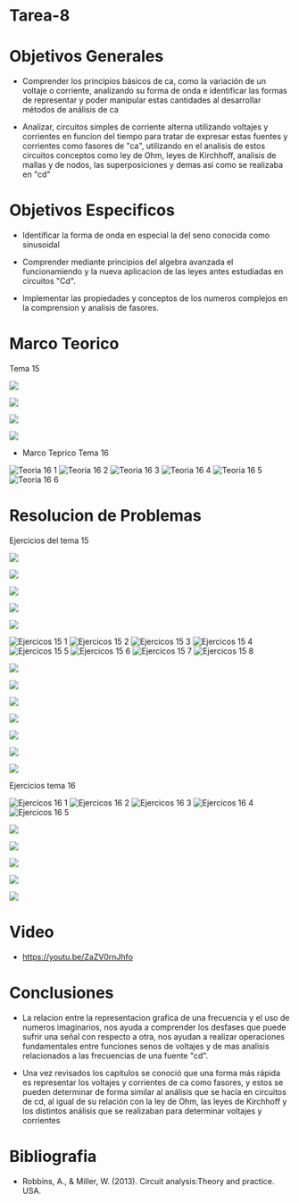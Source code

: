 # Tarea-8


# Objetivos Generales

- Comprender los principios básicos de ca, como la variación de un voltaje o corriente, analizando su forma de onda e identificar las formas de representar y poder manipular estas cantidades al desarrollar métodos de análisis de ca 

- Analizar, circuitos simples de corriente alterna utilizando voltajes y corrientes en funcion del tiempo para tratar de expresar estas fuentes y corrientes como fasores de "ca", utilizando en el analisis de estos circuitos conceptos como ley de Ohm, leyes de Kirchhoff, analisis de mallas y de nodos, las superposiciones y demas asi como se realizaba en "cd" 



# Objetivos Especificos

- Identificar la  forma de onda en especial la del seno conocida como sinusoidal

- Comprender mediante principios del algebra avanzada el funcionamiendo y la nueva aplicacion de las leyes antes estudiadas en circuitos "Cd".

- Implementar las propiedades y conceptos de los numeros complejos en la comprension y analisis de fasores.


# Marco Teorico

Tema 15

![](https://user-images.githubusercontent.com/84998005/131659798-a48a2084-0df7-46f2-9140-05544d372843.png)

![](https://user-images.githubusercontent.com/84998005/131659800-6f4a5232-23af-45fb-90e0-ba24ae28bdc6.png)

![](https://user-images.githubusercontent.com/84998013/131602057-949b242e-c5ff-4f3d-955d-a53d0b9e4870.png)

![](https://user-images.githubusercontent.com/84998013/131602439-9a6344c0-4d01-47fa-b027-99499e4e698e.png)





- Marco Teprico Tema 16

![Teoria 16 1](https://user-images.githubusercontent.com/84397282/131241799-eb03c9e0-f3fb-4a51-86fa-1bb4af757056.jpg)
![Teoria 16 2](https://user-images.githubusercontent.com/84397282/131241801-37b8fd0c-cc91-40b1-aa7f-ca6232463a57.jpg)
![Teoria 16 3](https://user-images.githubusercontent.com/84397282/131241802-76259b59-8ee8-4464-a169-168bc7ecbe40.jpg)
![Teoria 16 4](https://user-images.githubusercontent.com/84397282/131241803-d4e2ab07-6850-4910-884a-43c535d6c282.jpg)
![Teoria 16 5](https://user-images.githubusercontent.com/84397282/131241804-c045a620-b2e3-46a7-b8f7-e175e6092180.jpg)
![Teoria 16 6](https://user-images.githubusercontent.com/84397282/131241805-001a8a94-7567-4c5b-9639-2093da19f5d7.jpg)



# Resolucion de Problemas

Ejercicios del tema 15

![](https://user-images.githubusercontent.com/84998013/131602562-91fa21d0-f1b7-4b3b-b904-c66157b53e09.png)

![](https://user-images.githubusercontent.com/84998013/131602626-6eb77efe-4b95-48bc-af55-873bd8433eeb.png)

![](https://user-images.githubusercontent.com/84998013/131602739-7a5e040f-385e-43d5-8a5c-1f7b15cf68ed.png)

![](https://user-images.githubusercontent.com/84998013/131602786-f4588441-a199-45f5-85d8-666145579b4c.png)

![](https://user-images.githubusercontent.com/84998013/131602821-ecf17cba-bd86-458b-b968-23c1dc6c2ad7.png)





![Ejercicos 15 1](https://user-images.githubusercontent.com/84397282/131599779-7062fc68-ec0b-4dd8-b136-d612b3c87c79.jpg)
![Ejercicos 15 2](https://user-images.githubusercontent.com/84397282/131599780-eda42c4c-0a66-4a2b-8a71-3f7e1893d191.jpg)
![Ejercicos 15 3](https://user-images.githubusercontent.com/84397282/131599781-77fc349a-1721-452f-9c64-f77ac0d03b37.jpg)
![Ejercicos 15 4](https://user-images.githubusercontent.com/84397282/131599782-264b7084-691e-47d0-826a-e4fa6222730b.jpg)
![Ejercicos 15 5](https://user-images.githubusercontent.com/84397282/131599783-ae2c8ada-ae69-450e-a16b-bbfc5622fa96.jpg)
![Ejercicos 15 6](https://user-images.githubusercontent.com/84397282/131599784-f9c2d98f-c3c2-4b6d-81b7-164301d2c7b5.jpg)
![Ejercicos 15 7](https://user-images.githubusercontent.com/84397282/131599786-abfcd311-512d-45ae-b32c-907a4893c7ff.jpg)
![Ejercicos 15 8](https://user-images.githubusercontent.com/84397282/131599787-9bda2b3d-e752-4424-bdb2-360a6adb9da1.jpg)

![](https://user-images.githubusercontent.com/84998005/131660015-b4207c71-c3d1-4ff8-8025-50456faec945.png)

![](https://user-images.githubusercontent.com/84998005/131660013-383d9176-8c51-468b-a32c-04777e94ad64.png)

![](https://user-images.githubusercontent.com/84998005/131660006-9d046536-5192-479d-bc99-ce8c366b9404.png)

![](https://user-images.githubusercontent.com/84998005/131660003-a6110167-c14d-497f-b9c3-146b9bb42996.png)

![](https://user-images.githubusercontent.com/84998005/131659999-a4697181-6e2b-4b48-92c7-2d6de0489d56.png)

![](https://user-images.githubusercontent.com/84998005/131660036-acfff7a3-1a44-4d60-95a3-298fd7b2624a.png)

![](https://user-images.githubusercontent.com/84998005/131660025-945a0af5-ce1b-44c5-874a-92b55808e9dc.png)



Ejercicios tema 16

![Ejercicos 16 1](https://user-images.githubusercontent.com/84397282/131600519-853fb06f-eee0-4214-91cd-0aabc17fb643.jpg)
![Ejercicos 16 2](https://user-images.githubusercontent.com/84397282/131600513-07b35828-3f48-428d-aa3a-3bf36685d055.jpg)
![Ejercicos 16 3](https://user-images.githubusercontent.com/84397282/131600516-8a40674b-2b17-4e65-8544-709b472ecf3f.jpg)
![Ejercicos 16 4](https://user-images.githubusercontent.com/84397282/131600517-4f5557a0-05db-4ee5-93d3-16d112e63232.jpg)
![Ejercicos 16 5](https://user-images.githubusercontent.com/84397282/131600518-25810bc0-1b2f-4252-8b64-1e0782c1ba51.jpg)








![](https://user-images.githubusercontent.com/84998013/131602922-225db8aa-7583-4bd0-9c0d-80c5f239fbd4.png)

![](https://user-images.githubusercontent.com/84998013/131603000-bd728af0-87af-43db-bafc-084debd519a2.png)

![](https://user-images.githubusercontent.com/84998013/131603049-d80e1954-f9df-4b58-9ffa-1a372912582d.png)

![](https://user-images.githubusercontent.com/84998013/131603163-de66f135-93ed-447b-bfdf-09877d01e854.png)

![](https://user-images.githubusercontent.com/84998013/131603208-d689b436-283b-4444-b0f4-91f635e2c5c9.png)

# Video

- https://youtu.be/ZaZV0rnJhfo

# Conclusiones

- La relacion entre la representacion grafica de una frecuencia y el uso de numeros imaginarios, nos ayuda a comprender los desfases que puede sufrir una señal con respecto a otra, nos ayudan a realizar operaciones fundamentales entre funciones senos de voltajes y de mas analisis relacionados a las frecuencias de una fuente "cd".

- Una vez revisados los capítulos se conoció que una forma más rápida es representar los voltajes y corrientes de ca como fasores, y estos se pueden determinar de forma similar al análisis que se hacía en circuitos de cd, al igual de su relación con la ley de Ohm, las leyes de Kirchhoff y los distintos análisis que se realizaban para determinar voltajes y corrientes  

# Bibliografia

* Robbins, A., & Miller, W. (2013). Circuit analysis:Theory and practice. USA.










